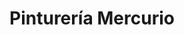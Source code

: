 ---
title: "Pinturería Mercurio"
url: /santa-fe/pintureria-mercurio-avenida-aristobulo-del-valle/
shop: Farben
---
